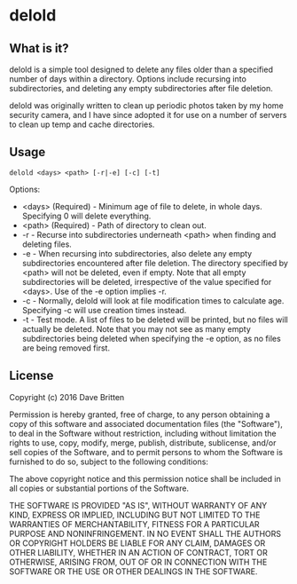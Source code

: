 ﻿# delold

## What is it?

delold is a simple tool designed to delete any files older than a specified number of days within a directory. Options include recursing into subdirectories, and deleting any empty subdirectories after file deletion.

delold was originally written to clean up periodic photos taken by my home security camera, and I have since adopted it for use on a number of servers to clean up temp and cache directories.

## Usage

    delold <days> <path> [-r|-e] [-c] [-t]

Options:

* &lt;days&gt; (Required) - Minimum age of file to delete, in whole days. Specifying 0 will delete everything.
* &lt;path&gt; (Required) - Path of directory to clean out.
* -r - Recurse into subdirectories underneath &lt;path&gt; when finding and deleting files.
* -e - When recursing into subdirectories, also delete any empty subdirectories encountered after file deletion. The directory specified by &lt;path&gt; will not be deleted, even if empty. Note that all empty subdirectories will be deleted, irrespective of the value specified for &lt;days&gt;. Use of the -e option implies -r. 
* -c - Normally, delold will look at file modification times to calculate age. Specifying -c will use creation times instead.
* -t - Test mode. A list of files to be deleted will be printed, but no files will actually be deleted. Note that you may not see as many empty subdirectories being deleted when specifying the -e option, as no files are being removed first.

## License

Copyright (c) 2016 Dave Britten

Permission is hereby granted, free of charge, to any person obtaining a copy of this software and associated documentation files (the "Software"), to deal in the Software without restriction, including without limitation the rights to use, copy, modify, merge, publish, distribute, sublicense, and/or sell copies of the Software, and to permit persons to whom the Software is furnished to do so, subject to the following conditions:

The above copyright notice and this permission notice shall be included in all copies or substantial portions of the Software.

THE SOFTWARE IS PROVIDED "AS IS", WITHOUT WARRANTY OF ANY KIND, EXPRESS OR IMPLIED, INCLUDING BUT NOT LIMITED TO THE WARRANTIES OF MERCHANTABILITY, FITNESS FOR A PARTICULAR PURPOSE AND NONINFRINGEMENT. IN NO EVENT SHALL THE AUTHORS OR COPYRIGHT HOLDERS BE LIABLE FOR ANY CLAIM, DAMAGES OR OTHER LIABILITY, WHETHER IN AN ACTION OF CONTRACT, TORT OR OTHERWISE, ARISING FROM, OUT OF OR IN CONNECTION WITH THE SOFTWARE OR THE USE OR OTHER DEALINGS IN THE SOFTWARE.
